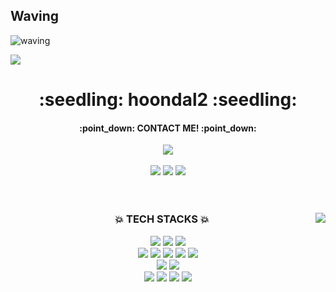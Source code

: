 ## Waving <a id="waving">
![waving](https://capsule-render.vercel.app/api?type=waving&height=200&text=Waving!&fontAlign=80&fontAlignY=40&color=gradient)

<a href="https://hits.seeyoufarm.com"><img src="https://hits.seeyoufarm.com/api/count/incr/badge.svg?url=https%3A%2F%2Fgithub.com%2Fhoondal2%2Fhit-counter&count_bg=%23C2C2C2&title_bg=%23FAAB36&icon=smugmug.svg&icon_color=%23FFFFFF&title=hits&edge_flat=false"/></a>
<br>

<div align="center"> 
  <h1>:seedling: hoondal2 :seedling: </h1>
  <h4>:point_down: CONTACT ME! :point_down:</h4>
  <a href="mailto:hoondal02@gmail.com"><img src="https://img.shields.io/badge/Gmail-EA4335?style=for-the-badge&logo=Gmail&logoColor=white&link=mailto:hoondal02@gmail.com"/></a>
</div>  
<br>
  
<div align="center">
  <a href="https://coherent-doll-960.notion.site/hoondal2-e52acd66b2724e9bad12ee4f3adaf8bc"><img src="https://img.shields.io/badge/Notion-white?style=flat&logo=Notion&logoColor=181717"/></a>
  <a href="https://hoondal2.tistory.com/"><img src="https://img.shields.io/badge/Tistory-FFCA28?style=flat&logo=Tistory&logoColor=000000"/></a>
  <a href="https://github.com/hoondal2"><img src="https://img.shields.io/badge/GitHub-white?style=flat&logo=GitHub&logoColor=181717"/></a>
</div>
<br>

<br>

<div align="center">
  
<img align="right" src="https://github-readme-stats.vercel.app/api/top-langs/?username=hoondal2&theme=vue&exclude_repo=Computer-Science-Engineering&layout=compact&langs_count=10"/>
  
  ### :boom: TECH STACKS :boom:
  

  <img src="https://img.shields.io/badge/JAVA-007396?style=flat&logo=java&logoColor=white"> 
  <img src="https://img.shields.io/badge/Spring-6DB33F?style=flat&logo=spring&logoColor=white"> 
  <img src="https://img.shields.io/badge/SpringBoot-6DB33F?style=flat&logo=springboot&logoColor=white">
  <br>
  
  <img src="https://img.shields.io/badge/HTML5-E34F26?style=flat&logo=html5&logoColor=white"> 
  <img src="https://img.shields.io/badge/CSS-1572B6?style=flat&logo=css3&logoColor=white"> 
  <img src="https://img.shields.io/badge/JavaScript-F7DF1E?style=flat&logo=javascript&logoColor=black"> 
  <img src="https://img.shields.io/badge/JQuery-0769AD?style=flat&logo=jquery&logoColor=white">
  <img src="https://img.shields.io/badge/Bootstrap-7952B3?style=flat&logo=bootstrap&logoColor=white">
  <br>
  
  <img src="https://img.shields.io/badge/Oracle-F80000?style=flat&logo=oracle&logoColor=white"> 
  <img src="https://img.shields.io/badge/Mysql-4479A1?style=flat&logo=mysql&logoColor=white"> 
  <br>

  <img src="https://img.shields.io/badge/Amazon AWS-232F3E?style=flat&logo=amazonaws&logoColor=white"> 
  <img src="https://img.shields.io/badge/Apache Tomcat-F8DC75?style=flat&logo=apachetomcat&logoColor=white">
  <img src="https://img.shields.io/badge/Gradle-02303A?style=flat&logo=gradle&logoColor=white">
   <img src="https://img.shields.io/badge/Maven-C71A36?style=flat&logo=Apache Maven&logoColor=#C71A36">
</div>
